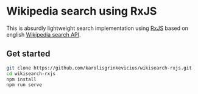 # Wikipedia search using RxJS
This is absurdly lightweight search implementation using [RxJS](https://github.com/reactivex/rxjs) based on english [Wikipedia search API](https://www.mediawiki.org/wiki/API:Main_page).
## Get started
```bash
git clone https://github.com/karolisgrinkevicius/wikisearch-rxjs.git
cd wikisearch-rxjs
npm install
npm run serve
```
